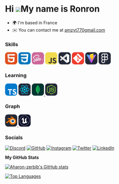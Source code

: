 Hi ![](https://user-images.githubusercontent.com/18350557/176309783-0785949b-9127-417c-8b55-ab5a4333674e.gif)My name is Ronron
==============================================================================================================================

* 🌍  I'm based in France
* ✉️  You can contact me at [amzyt770gmail.com](mailto:amzyt770gmail.com )

### Skills

<p align="left">
 <a href="https://developer.mozilla.org/en-US/docs/Glossary/HTML5" target="_blank" rel="noreferrer"><img src="https://github.com/tandpfun/skill-icons/blob/main/icons/HTML.svg"  
 width="40" height="40" alt="html"/></a>
 <a href="https://www.w3.org/TR/CSS/#css"   
 target="_blank" rel="noreferrer"><img src="https://github.com/tandpfun/skill-icons/blob/main/icons/CSS.svg"   
 width="40" height="40" alt="CSS3" /></a>
 <a href="https://sass-lang.com/"   
 target="_blank" rel="noreferrer"><img src="https://github.com/tandpfun/skill-icons/blob/main/icons/Sass.svg"   
 width="40" height="40" alt="Sass"   
 /></a>
<a href="https://developer.mozilla.org/en-US/docs/Web/JavaScript" target="_blank" rel="noreferrer"><img src="https://github.com/tandpfun/skill-icons/blob/main/icons/JavaScript.svg"   
 width="40" height="40" alt="JavaScript" /></a>
 <a href="https://code.visualstudio.com/"   
 target="_blank" rel="noreferrer"><img src="https://github.com/tandpfun/skill-icons/blob/main/icons/VSCode-Dark.svg"   
 width="40" height="40" alt="VS Code" /></a>
 <a href="https://git-scm.com/"   
 target="_blank" rel="noreferrer"><img src="https://github.com/tandpfun/skill-icons/blob/main/icons/Git.svg"   
 width="40" height="40" alt="Git"   
 /></a>
<a href="https://vitejs.dev/" target="_blank" rel="noreferrer"><img src="https://github.com/tandpfun/skill-icons/blob/main/icons/Vite-Dark.svg"   
width="40" height="40" alt="Vite" /></a>
<a href="https://www.figma.com/"   
 target="_blank" rel="noreferrer"><img src="https://github.com/tandpfun/skill-icons/blob/main/icons/Figma-Dark.svg"   
 width="40" height="40" alt="Figma"   
 /></a>

</p>

### Learning
<p align="left">
 <a href="https://www.typescriptlang.org/" target="_blank" rel="noreferrer"><img src="https://github.com/tandpfun/skill-icons/blob/main/icons/TypeScript.svg"   
 width="40" height="40" alt="TypeScript" /></a>
 <a href="https://reactjs.org/" target="_blank" rel="noreferrer"><img src="https://github.com/tandpfun/skill-icons/blob/main/icons/React-Dark.svg"   
width="40" height="40" alt="React" /></a>

<a href="https://www.mongodb.com" target="_blank" rel="noreferrer">
  <img src="https://github.com/tandpfun/skill-icons/blob/main/icons/MongoDB.svg" 
       width="40" height="40" alt="MongoDB" />
</a>

<a href="https://nodejs.org" target="_blank" rel="noreferrer">
  <img src="https://github.com/tandpfun/skill-icons/blob/main/icons/NodeJS-Dark.svg" 
       width="40" height="40" alt="Node.js" />
</a>


 
</p>

### Graph

<p align="left">
  <a href="https://www.blender.org" target="_blank" rel="noreferrer">
    <img src="https://github.com/tandpfun/skill-icons/blob/main/icons/Blender-Dark.svg" 
         width="40" height="40" alt="Blender" />
  </a>
  <a href="https://www.unrealengine.com" target="_blank" rel="noreferrer">
    <img src="https://github.com/tandpfun/skill-icons/blob/main/icons/UnrealEngine.svg" 
        width="40" height="40" alt="Unreal Engine" />
  </a>
</p>


 
### Socials

<p align="left">

[![Discord](https://img.shields.io/badge/Discord-7289DA?style=for-the-badge&logo=discord&logoColor=white)](https://discord.com/users/daykoro)
[![GitHub](https://img.shields.io/badge/GitHub-333?style=for-the-badge&logo=github&logoColor=white)](https://www.github.com/Aharon-zerbib)
[![Instagram](https://img.shields.io/badge/Instagram-E1306C?style=for-the-badge&logo=instagram&logoColor=white)](http://www.instagram.com/ronron.mz)
[![Twitter](https://img.shields.io/badge/Twitter-1DA1F2?style=for-the-badge&logo=twitter&logoColor=white)](https://www.x.com/Daykoro_)
[![LinkedIn](https://img.shields.io/badge/LinkedIn-0077B5?style=for-the-badge&logo=linkedin&logoColor=white)](https://www.linkedin.com/in/aharon-zerbib-911bb6276/)
</p>



<b>My GitHub Stats</b>

<a href="http://www.github.com/Aharon-zerbib"><img src="https://github-readme-stats.vercel.app/api?username=Aharon-zerbib&show_icons=true&hide=stars,issues,&title_color=84cc16&text_color=a855f7&icon_color=3382ed&bg_color=1c1917&hide_border=true&show_icons=true" alt="Aharon-zerbib's GitHub stats" /></a>

<a href="https://github.com/Aharon-zerbib" align="left"><img src="https://github-readme-stats.vercel.app/api/top-langs/?username=Aharon-zerbib&langs_count=10&title_color=84cc16&text_color=a855f7&icon_color=3382ed&bg_color=1c1917&hide_border=true&locale=en&custom_title=Top%20%Languages" alt="Top Languages" /></a>
